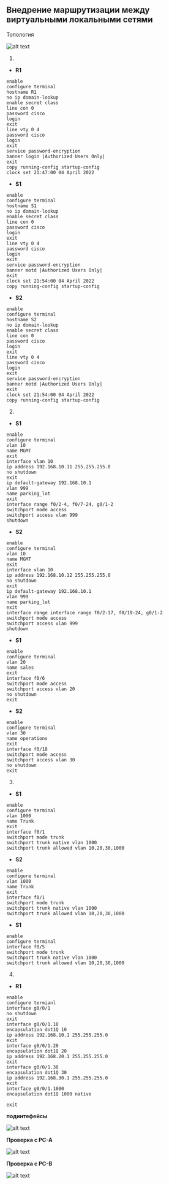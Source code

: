 ## Внедрение маршрутизации между виртуальными локальными сетями 

Топология

![alt text](./otus-dz-6-topolgy.png "Топология")

1.
- **R1**

```
enable
configure terminal
hostname R1
no ip domain-lookup
enable secret class
line con 0
password cisco
login
exit
line vty 0 4
password cisco
login
exit
service password-encryption 
banner login |Authorized Users Only|
exit
copy running-config startup-config
clock set 21:47:00 04 April 2022 
```
- **S1**
```
enable
configure terminal
hostname S1
no ip domain-lookup
enable secret class
line con 0
password cisco
login
exit
line vty 0 4
password cisco
login
exit
service password-encryption 
banner motd |Authorized Users Only|
exit
clock set 21:54:00 04 April 2022
copy running-config startup-config

```

- **S2**
```
enable
configure terminal
hostname S2
no ip domain-lookup
enable secret class
line con 0
password cisco
login
exit
line vty 0 4
password cisco
login
exit
service password-encryption 
banner motd |Authorized Users Only|
exit
clock set 21:54:00 04 April 2022
copy running-config startup-config

```
2.

 - **S1**

```
enable
configure terminal
vlan 10 
name MGMT
exit
interface vlan 10
ip address 192.168.10.11 255.255.255.0
no shutdown
exit
ip default-gateway 192.168.10.1
vlan 999
name parking_lot
exit
interface range f0/2-4, f0/7-24, g0/1-2
switchport mode access
switchport access vlan 999
shutdown
```
- **S2**

```
enable
configure terminal
vlan 10 
name MGMT
exit
interface vlan 10
ip address 192.168.10.12 255.255.255.0
no shutdown
exit
ip default-gateway 192.168.10.1
vlan 999
name parking_lot
exit
interface range interface range f0/2-17, f0/19-24, g0/1-2
switchport mode access
switchport access vlan 999
shutdown
```

- **S1**

```
enable
configure terminal
vlan 20
name sales
exit
interface f0/6
switchport mode access 
switchport access vlan 20
no shutdown
exit

```

- **S2**

```
enable
configure terminal
vlan 30
name operations
exit
interface f0/18
switchport mode access 
switchport access vlan 30
no shutdown
exit

```

3.

- **S1**

```
enable
configure terminal
vlan 1000
name Trunk
exit
interface f0/1
switchport mode trunk
switchport trunk native vlan 1000
switchport trunk allowed vlan 10,20,30,1000

```
- **S2**

```
enable
configure terminal
vlan 1000
name Trunk
exit
interface f0/1
switchport mode trunk
switchport trunk native vlan 1000
switchport trunk allowed vlan 10,20,30,1000

```

- **S1**

```
enable
configure terminal
interface f0/5
switchport mode trunk
switchport trunk native vlan 1000
switchport trunk allowed vlan 10,20,30,1000

```

4. 
- **R1**

```
enable
configure termianl
interface g0/0/1
no shutdown 
exit
interface g0/0/1.10
encapsulation dot1Q 10
ip address 192.168.10.1 255.255.255.0
exit
interface g0/0/1.20
encapsulation dot1Q 20
ip address 192.168.20.1 255.255.255.0
exit
interface g0/0/1.30
encapsulation dot1Q 30
ip address 192.168.30.1 255.255.255.0
exit
interface g0/0/1.1000
encapsulation dot1Q 1000 native

exit

```
**подинтефейсы**

![alt text](./otus-dz-6-sub-interfaces.png "подинтефейсы")

**Проверка с PC-A**

![alt text](./otus-dz-6-pc-a-check.png "Проверка с PC-A")

**Проверка с PC-B**

![alt text](./otus-dz-6-pc-b-check.png "Проверка с PC-B")